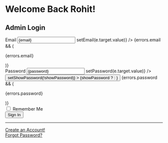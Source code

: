 <div className="h-screen w-full bg-[#FCFCFD] px-6 md:flex md:items-center md:justify-center md:flex-col md:h-[70vw] ">
        <h1 className="text-center text-3xl py-5 text-[#24262F] mb-3 font-bold font-['Montserrat'] tracking-tighter lg:-mt-96 lg:mb-10">
          Welcome Back <span className="text-[#6E06F2]">Rohit!</span>
        </h1>
        <div className="h-[75%] w-full relative rounded-md border-2 border-[#6E06F2] md:w-[80vw] md:h-fit lg:w-[55vw] lg:h-[45%]">
          <div className="absolute left-[50%] -translate-x-[50%]  -top-6 w-[15vw] h-[15vw] md:w-[8vw] md:h-[8vw] md:-top-7  border-2 border-[#6E06F2] rounded-full bg-[#6E06F2] lg:w-[5vw] lg:h-[5vw]  text-3xl flex items-center justify-center">
            <RiAdminLine />
          </div>
          <div className="text-center mt-7 md:mt-11 font-semibold font-['Montserrat'] lg:text-2xl">
            <h2 className="text-[#24262F]">Admin Login</h2>
          </div>
          <div className="">
            <form onSubmit={handleSubmit} className="px-8 pt-6  rounded">
              <div className="mb-4">
                <label
                  className="block mb-1 text-sm font-bold text-gray-700"
                  htmlFor="email"
                >
                  Email
                </label>
                <input
                  className={`w-full px-3 py-2 text-sm leading-tight text-gray-700 border rounded shadow appearance-none focus:outline-[#6E06F2] focus:shadow-outline ${
                    errors.email ? "border-red-500" : ""
                  }`}
                  id="email"
                  type="email"
                  placeholder="Enter Your Email"
                  value={email}
                  onChange={(e) => setEmail(e.target.value)}
                />
                {errors.email && (
                  <p className="text-xs italic text-red-500">{errors.email}</p>
                )}
              </div>
              <div className="mb-2 relative">
                <label
                  className="block mb-1 text-sm font-bold text-gray-700"
                  htmlFor="password"
                >
                  Password
                </label>
                <input
                  className={`w-full px-3 py-2 mb-3 text-sm leading-tight text-gray-700 border rounded shadow appearance-none focus:outline-[#6E06F2] focus:shadow-outline ${
                    errors.password ? "border-red-500" : ""
                  }`}
                  id="password"
                  type={showPassword ? "text" : "password"}
                  placeholder="******************"
                  value={password}
                  onChange={(e) => setPassword(e.target.value)}
                />
                <button
                  type="button"
                  className="absolute right-3 top-2/4 transform -translate-y-[20%] text-gray-500  flex items-center"
                  onClick={() => setShowPassword(!showPassword)}
                >
                  {showPassword ? <FaEyeSlash /> : <FaEye />}
                </button>
                {errors.password && (
                  <p className="text-xs italic text-red-500">
                    {errors.password}
                  </p>
                )}
              </div>
              <div className="mb-4">
                <input
                  className="mr-2 leading-tight"
                  type="checkbox"
                  id="checkbox_id"
                />
                <label className="text-sm" htmlFor="checkbox_id">
                  Remember Me
                </label>
              </div>
              <div className="text-center">
                <button
                  className="w-full px-4 py-2 font-bold text-white bg-[#6E06F2] rounded-full hover:bg-green-700 focus:outline-none focus:shadow-outline"
                  type="submit"
                >
                  Sign In
                </button>
              </div>
              <hr className="mb-2 border-t" />
              <div className="text-center">
                <a
                  className="inline-block text-sm text-blue-500 align-baseline hover:text-blue-800"
                  href="#"
                >
                  Create an Account!
                </a>
              </div>
              <div className="text-center">
                <a
                  className="inline-block  text-sm text-blue-500 align-baseline hover:text-blue-800"
                  href="#"
                >
                  Forgot Password?
                </a>
              </div>
            </form>
          </div>
        </div>
      </div>